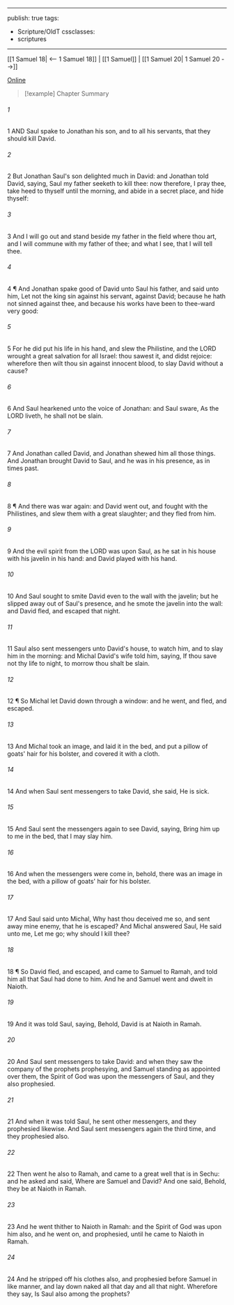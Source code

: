 

---
publish: true
tags:
  - Scripture/OldT
cssclasses:
  - scriptures
---
[[1 Samuel 18| <-- 1 Samuel 18]] | [[1 Samuel]] | [[1 Samuel 20| 1 Samuel 20 -->]]

[Online](https://churchofjesuschrist.org/study/scriptures/ot/1-sam/19?lang=eng)

>[!example] Chapter Summary
>
###### 1
1 AND Saul spake to Jonathan his son, and to all his servants, that they should kill David.
###### 2
2 But Jonathan Saul's son delighted much in David: and Jonathan told David, saying, Saul my father seeketh to kill thee: now therefore, I pray thee, take heed to thyself until the morning, and abide in a secret place, and hide thyself:
###### 3
3 And I will go out and stand beside my father in the field where thou art, and I will commune with my father of thee; and what I see, that I will tell thee.
###### 4
4 ¶ And Jonathan spake good of David unto Saul his father, and said unto him, Let not the king sin against his servant, against David; because he hath not sinned against thee, and because his works have been to thee-ward very good:
###### 5
5 For he did put his life in his hand, and slew the Philistine, and the LORD wrought a great salvation for all Israel: thou sawest it, and didst rejoice: wherefore then wilt thou sin against innocent blood, to slay David without a cause?
###### 6
6 And Saul hearkened unto the voice of Jonathan: and Saul sware, As the LORD liveth, he shall not be slain.
###### 7
7 And Jonathan called David, and Jonathan shewed him all those things.  And Jonathan brought David to Saul, and he was in his presence, as in times past.
###### 8
8 ¶ And there was war again: and David went out, and fought with the Philistines, and slew them with a great slaughter; and they fled from him.
###### 9
9 And the evil spirit from the LORD was upon Saul, as he sat in his house with his javelin in his hand: and David played with his hand.
###### 10
10 And Saul sought to smite David even to the wall with the javelin; but he slipped away out of Saul's presence, and he smote the javelin into the wall: and David fled, and escaped that night.
###### 11
11 Saul also sent messengers unto David's house, to watch him, and to slay him in the morning: and Michal David's wife told him, saying, If thou save not thy life to night, to morrow thou shalt be slain.
###### 12
12 ¶ So Michal let David down through a window: and he went, and fled, and escaped.
###### 13
13 And Michal took an image, and laid it in the bed, and put a pillow of goats' hair for his bolster, and covered it with a cloth.
###### 14
14 And when Saul sent messengers to take David, she said, He is sick.
###### 15
15 And Saul sent the messengers again to see David, saying, Bring him up to me in the bed, that I may slay him.
###### 16
16 And when the messengers were come in, behold, there was an image in the bed, with a pillow of goats' hair for his bolster.
###### 17
17 And Saul said unto Michal, Why hast thou deceived me so, and sent away mine enemy, that he is escaped?  And Michal answered Saul, He said unto me, Let me go; why should I kill thee?
###### 18
18 ¶ So David fled, and escaped, and came to Samuel to Ramah, and told him all that Saul had done to him.  And he and Samuel went and dwelt in Naioth.
###### 19
19 And it was told Saul, saying, Behold, David is at Naioth in Ramah.
###### 20
20 And Saul sent messengers to take David: and when they saw the company of the prophets prophesying, and Samuel standing as appointed over them, the Spirit of God was upon the messengers of Saul, and they also prophesied.
###### 21
21 And when it was told Saul, he sent other messengers, and they prophesied likewise.  And Saul sent messengers again the third time, and they prophesied also.
###### 22
22 Then went he also to Ramah, and came to a great well that is in Sechu: and he asked and said, Where are Samuel and David?  And one said, Behold, they be at Naioth in Ramah.
###### 23
23 And he went thither to Naioth in Ramah: and the Spirit of God was upon him also, and he went on, and prophesied, until he came to Naioth in Ramah.
###### 24
24 And he stripped off his clothes also, and prophesied before Samuel in like manner, and lay down naked all that day and all that night.  Wherefore they say, Is Saul also among the prophets?



